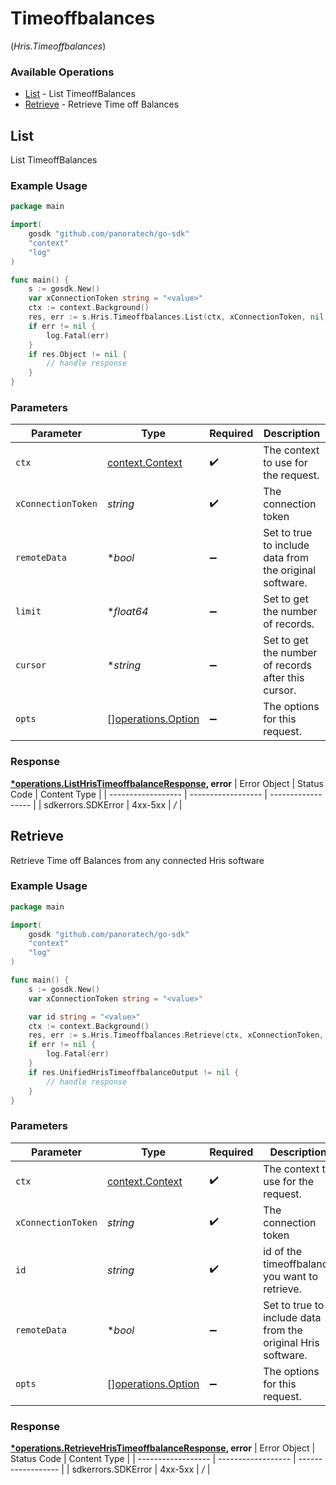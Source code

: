# Timeoffbalances
(*Hris.Timeoffbalances*)

### Available Operations

* [List](#list) - List  TimeoffBalances
* [Retrieve](#retrieve) - Retrieve Time off Balances

## List

List  TimeoffBalances

### Example Usage

```go
package main

import(
	gosdk "github.com/panoratech/go-sdk"
	"context"
	"log"
)

func main() {
    s := gosdk.New()
    var xConnectionToken string = "<value>"
    ctx := context.Background()
    res, err := s.Hris.Timeoffbalances.List(ctx, xConnectionToken, nil, nil, nil)
    if err != nil {
        log.Fatal(err)
    }
    if res.Object != nil {
        // handle response
    }
}
```

### Parameters

| Parameter                                                | Type                                                     | Required                                                 | Description                                              |
| -------------------------------------------------------- | -------------------------------------------------------- | -------------------------------------------------------- | -------------------------------------------------------- |
| `ctx`                                                    | [context.Context](https://pkg.go.dev/context#Context)    | :heavy_check_mark:                                       | The context to use for the request.                      |
| `xConnectionToken`                                       | *string*                                                 | :heavy_check_mark:                                       | The connection token                                     |
| `remoteData`                                             | **bool*                                                  | :heavy_minus_sign:                                       | Set to true to include data from the original software.  |
| `limit`                                                  | **float64*                                               | :heavy_minus_sign:                                       | Set to get the number of records.                        |
| `cursor`                                                 | **string*                                                | :heavy_minus_sign:                                       | Set to get the number of records after this cursor.      |
| `opts`                                                   | [][operations.Option](../../models/operations/option.md) | :heavy_minus_sign:                                       | The options for this request.                            |


### Response

**[*operations.ListHrisTimeoffbalanceResponse](../../models/operations/listhristimeoffbalanceresponse.md), error**
| Error Object       | Status Code        | Content Type       |
| ------------------ | ------------------ | ------------------ |
| sdkerrors.SDKError | 4xx-5xx            | */*                |

## Retrieve

Retrieve Time off Balances from any connected Hris software

### Example Usage

```go
package main

import(
	gosdk "github.com/panoratech/go-sdk"
	"context"
	"log"
)

func main() {
    s := gosdk.New()
    var xConnectionToken string = "<value>"

    var id string = "<value>"
    ctx := context.Background()
    res, err := s.Hris.Timeoffbalances.Retrieve(ctx, xConnectionToken, id, nil)
    if err != nil {
        log.Fatal(err)
    }
    if res.UnifiedHrisTimeoffbalanceOutput != nil {
        // handle response
    }
}
```

### Parameters

| Parameter                                                    | Type                                                         | Required                                                     | Description                                                  |
| ------------------------------------------------------------ | ------------------------------------------------------------ | ------------------------------------------------------------ | ------------------------------------------------------------ |
| `ctx`                                                        | [context.Context](https://pkg.go.dev/context#Context)        | :heavy_check_mark:                                           | The context to use for the request.                          |
| `xConnectionToken`                                           | *string*                                                     | :heavy_check_mark:                                           | The connection token                                         |
| `id`                                                         | *string*                                                     | :heavy_check_mark:                                           | id of the timeoffbalance you want to retrieve.               |
| `remoteData`                                                 | **bool*                                                      | :heavy_minus_sign:                                           | Set to true to include data from the original Hris software. |
| `opts`                                                       | [][operations.Option](../../models/operations/option.md)     | :heavy_minus_sign:                                           | The options for this request.                                |


### Response

**[*operations.RetrieveHrisTimeoffbalanceResponse](../../models/operations/retrievehristimeoffbalanceresponse.md), error**
| Error Object       | Status Code        | Content Type       |
| ------------------ | ------------------ | ------------------ |
| sdkerrors.SDKError | 4xx-5xx            | */*                |
